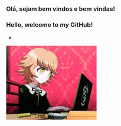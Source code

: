 ### Olá, sejam bem vindos e bem vindas!

### Hello, welcome to my GitHub!

-

<img src="https://github.com/alanamonteiro/alanamonteiro/blob/main/tenor.gif" height="200">
